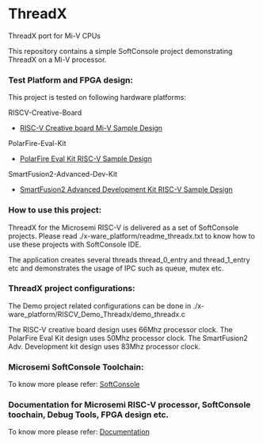 # ThreadX
ThreadX port for Mi-V CPUs

This repository contains a simple SoftConsole project demonstrating ThreadX on a Mi-V processor.

### Test Platform and FPGA design:
This project is tested on following hardware platforms:

RISCV-Creative-Board
- [RISC-V Creative board Mi-V Sample Design](https://github.com/RISCV-on-Microsemi-FPGA/RISC-V-Creative-Board/tree/master/Programming_The_Target_Device/PROC_SUBSYSTEM_MIV_RV32IMA_BaseDesign)

PolarFire-Eval-Kit
- [PolarFire Eval Kit RISC-V Sample Design](https://github.com/RISCV-on-Microsemi-FPGA/PolarFire-Eval-Kit/tree/master/Programming_The_Target_Device/PF_MIV_RV32IMA_L1_AHB_BaseDesign)

SmartFusion2-Advanced-Dev-Kit
- [SmartFusion2 Advanced Development Kit RISC-V Sample Design](https://github.com/RISCV-on-Microsemi-FPGA/SmartFusion2-Advanced-Dev-Kit/tree/master/Programming_The_Target_Device/PROC_SUBSYSTEM_MIV_RV32IMA_BaseDesign)

### How to use this project:
ThreadX for the Microsemi RISC-V is delivered as a set of SoftConsole projects. 
Please read ./x-ware_platform/readme_threadx.txt to know how to use these projects with SoftConsole IDE.

The application creates several threads thread_0_entry and thread_1_entry etc and demonstrates the usage of IPC such as queue, mutex etc.

### ThreadX project configurations:
The Demo project related configurations can be done in ./x-ware_platform/RISCV_Demo_Threadx/demo_threadx.c

The RISC-V creative board design uses 66Mhz processor clock. The PolarFire Eval Kit design uses 50Mhz processor clock. The SmartFusion2 Adv. Development kit design uses 83Mhz processor clock.

### Microsemi SoftConsole Toolchain:
To know more please refer: [SoftConsole](https://github.com/RISCV-on-Microsemi-FPGA/SoftConsole)

### Documentation for Microsemi RISC-V processor, SoftConsole toochain, Debug Tools, FPGA design etc.
To know more please refer: [Documentation](https://github.com/RISCV-on-Microsemi-FPGA/Documentation)
    

